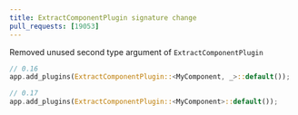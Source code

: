 ```yaml
---
title: ExtractComponentPlugin signature change
pull_requests: [19053]
---
```


Removed unused second type argument of `ExtractComponentPlugin`

```rust
// 0.16
app.add_plugins(ExtractComponentPlugin::<MyComponent, _>::default());

// 0.17
app.add_plugins(ExtractComponentPlugin::<MyComponent>::default());
```
